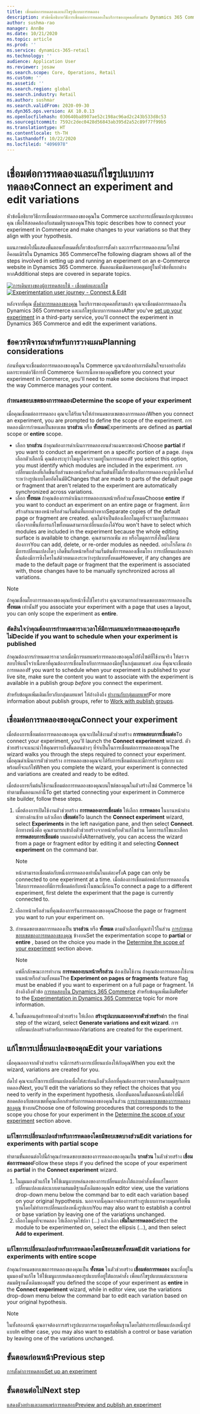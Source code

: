 ```yaml
---
title: เชื่อมต่อการทดลองและแก้ไขรูปแบบการทดลอง
description: หัวข้อนี้อธิบายวิธีการเชื่อมต่อการทดลองในบริการของบุคคลที่สามกับ Dynamics 365 Commerce และวิธีการแก้ไขรูปแบบการทดลอง
author: sushma-rao
manager: AnnBe
ms.date: 10/21/2020
ms.topic: article
ms.prod: ''
ms.service: dynamics-365-retail
ms.technology: ''
audience: Application User
ms.reviewer: josaw
ms.search.scope: Core, Operations, Retail
ms.custom: ''
ms.assetid: ''
ms.search.region: global
ms.search.industry: Retail
ms.author: sushmar
ms.search.validFrom: 2020-09-30
ms.dyn365.ops.version: AX 10.0.13
ms.openlocfilehash: 030640ba8907ae52c198ac96ad2c243b533d8c53
ms.sourcegitcommit: 7592c2dec0428d56843ab395d2a52c89f77f99b5
ms.translationtype: HT
ms.contentlocale: th-TH
ms.lasthandoff: 10/22/2020
ms.locfileid: "4096978"
---
```

# <a name="connect-an-experiment-and-edit-variations"></a><span data-ttu-id="e6050-103">เชื่อมต่อการทดลองและแก้ไขรูปแบบการทดลอง</span><span class="sxs-lookup"><span data-stu-id="e6050-103">Connect an experiment and edit variations</span></span>

<span data-ttu-id="e6050-104">หัวข้อนี้อธิบายวิธีการเชื่อมต่อการทดลองของคุณใน Commerce และทำการเปลี่ยนแปลงรูปแบบของคุณ เพื่อให้สอดคล้องกับสมมติฐานของคุณ</span><span class="sxs-lookup"><span data-stu-id="e6050-104">This topic describes how to connect your experiment in Commerce and make changes to your variations so that they align with your hypothesis.</span></span> 

<span data-ttu-id="e6050-105">แผนภาพต่อไปนี้แสดงขั้นตอนทั้งหมดที่เกี่ยวข้องกับการตั้งค่า และการรันการทดลองบนเว็บไซต์อีคอมเมิร์ซใน Dynamics 365 Commerce</span><span class="sxs-lookup"><span data-stu-id="e6050-105">The following diagram shows all of the steps involved in setting up and running an experiment on an e-Commerce website in Dynamics 365 Commerce.</span></span> <span data-ttu-id="e6050-106">ขั้นตอนเพิ่มเติมครอบคลุมอยู่ในหัวข้อที่แยกต่างหาก</span><span class="sxs-lookup"><span data-stu-id="e6050-106">Additional steps are covered in separate topics.</span></span>

<span data-ttu-id="e6050-107">[ ![การเดินทางของผู้การทดสอบใช้ - เชื่อมต่อและแก้ไข](./media/experimentation_connect_edit.svg)](./media/experimentation_connect_edit.svg#lightbox)</span><span class="sxs-lookup"><span data-stu-id="e6050-107">[ ![Experimentation user journey - Connect & Edit](./media/experimentation_connect_edit.svg) ](./media/experimentation_connect_edit.svg#lightbox)</span></span>

<span data-ttu-id="e6050-108">หลังจากที่คุณ [ตั้งค่าการทดลองของคุณ](experimentation-setup.md) ในบริการของบุคคลที่สามแล้ว คุณจะเชื่อมต่อการทดลองใน Dynamics 365 Commerce และแก้ไขรูปแบบการทดลอง</span><span class="sxs-lookup"><span data-stu-id="e6050-108">After you've [set up your experiment](experimentation-setup.md) in a third-party service, you'll connect the experiment in Dynamics 365 Commerce and edit the experiment variations.</span></span>

## <a name="planning-considerations"></a><span data-ttu-id="e6050-109">ข้อควรพิจารณาสำหรับการวางแผน</span><span class="sxs-lookup"><span data-stu-id="e6050-109">Planning considerations</span></span>

<span data-ttu-id="e6050-110">ก่อนที่คุณจะเชื่อมต่อการทดลองของคุณใน Commerce คุณจะต้องทำการตัดสินใจบางอย่างที่ส่งผลกระทบต่อวิธีการที่ Commerce จัดการเนื้อหาของคุณ</span><span class="sxs-lookup"><span data-stu-id="e6050-110">Before you connect your experiment in Commerce, you'll need to make some decisions that impact the way Commerce manages your content.</span></span>

### <a name="determine-the-scope-of-your-experiment"></a><span data-ttu-id="e6050-111">กำหนดขอบเขตของการทดลอง</span><span class="sxs-lookup"><span data-stu-id="e6050-111">Determine the scope of your experiment</span></span>
<span data-ttu-id="e6050-112">เมื่อคุณเชื่อมต่อการทดลอง คุณจะได้รับแจ้งให้กำหนดขอบเขตของการทดลอง</span><span class="sxs-lookup"><span data-stu-id="e6050-112">When you connect an experiment, you are prompted to define the scope of the experiment.</span></span> <span data-ttu-id="e6050-113">การทดลองมีการกำหนดเป็นขอบเขต **บางส่วน** หรือ **ทั้งหมด**</span><span class="sxs-lookup"><span data-stu-id="e6050-113">Experiments are defined as **partial** scope or **entire** scope.</span></span>
- <span data-ttu-id="e6050-114">เลือก **บางส่วน** ถ้าคุณต้องการดำเนินการทดลองบนส่วนเฉพาะของหน้า</span><span class="sxs-lookup"><span data-stu-id="e6050-114">Choose **partial** if you want to conduct an experiment on a specific portion of a page.</span></span> <span data-ttu-id="e6050-115">ถ้าคุณเลือกตัวเลือกนี้ คุณต้องระบุว่าโมดูลใดจะรวมอยู่ในการทดลอง</span><span class="sxs-lookup"><span data-stu-id="e6050-115">If you select this option, you must identify which modules are included in the experiment.</span></span> <span data-ttu-id="e6050-116">การเปลี่ยนแปลงที่เกิดขึ้นกับส่วนของหน้าหรือส่วนเริ่มต้นที่ไม่เกี่ยวข้องกับการทดลองจะถูกซิงโครไนส์ระหว่างรูปแบบโดยอัตโนมัติ</span><span class="sxs-lookup"><span data-stu-id="e6050-116">Changes that are made to parts of the default page or fragment that aren't related to the experiment are automatically synchronized across variations.</span></span>
- <span data-ttu-id="e6050-117">เลือก **ทั้งหมด** ถ้าคุณต้องการดำเนินการทดลองบนหน้าหรือส่วนทั้งหมด</span><span class="sxs-lookup"><span data-stu-id="e6050-117">Choose **entire** if you want to conduct an experiment on an entire page or fragment.</span></span> <span data-ttu-id="e6050-118">มีการสร้างสำเนาของหน้าหรือส่วนเริ่มต้นที่แยกต่างหาก</span><span class="sxs-lookup"><span data-stu-id="e6050-118">Separate copies of the default page or fragment are created.</span></span> <span data-ttu-id="e6050-119">คุณไม่จำเป็นต้องเลือกโมดูลที่จะรวมอยู่ในการทดลอง เนื่องจากพื้นที่การแก้ไขทั้งหมดสามารถเปลี่ยนแปลงได้</span><span class="sxs-lookup"><span data-stu-id="e6050-119">You won't have to select which modules are included in the experiment because the whole editing surface is available to change.</span></span> <span data-ttu-id="e6050-120">คุณสามารถเพิ่ม ลบ หรือโมดูลการสั่งใหม่ได้ตามต้องการ</span><span class="sxs-lookup"><span data-stu-id="e6050-120">You can add, delete, or re-order modules as needed.</span></span> <span data-ttu-id="e6050-121">อย่างไรก็ตาม ถ้ามีการเปลี่ยนแปลงใดๆ เกิดขึ้นกับหน้าหรือส่วนเริ่มต้นที่การทดลองเชื่อมโยง การเปลี่ยนแปลงเหล่านั้นต้องมีการซิงโครไนส์ด้วยตนเองระหว่างรูปแบบทั้งหมด</span><span class="sxs-lookup"><span data-stu-id="e6050-121">However, if any changes are made to the default page or fragment that the experiment is associated with, those changes have to be manually synchronized across all variations.</span></span>

<!-- not to editors, we're adding an image here to illustrate the difference. it will help.) -->

> [!NOTE]
> <span data-ttu-id="e6050-122">ถ้าคุณเชื่อมโยงการทดลองของคุณกับหน้าซึ่งใช้โครงร่าง คุณจะสามารถกำหนดขอบเขตการทดลองเป็น **ทั้งหมด** เท่านั้น</span><span class="sxs-lookup"><span data-stu-id="e6050-122">If you associate your experiment with a page that uses a layout, you can only scope the experiment as **entire**.</span></span>

### <a name="decide-if-you-want-to-schedule-when-your-experiment-is-published"></a><span data-ttu-id="e6050-123">ตัดสินใจว่าคุณต้องการกำหนดตารางเวลาให้มีการเผยแพร่การทดลองของคุณหรือไม่</span><span class="sxs-lookup"><span data-stu-id="e6050-123">Decide if you want to schedule when your experiment is published</span></span>
<span data-ttu-id="e6050-124">ถ้าคุณต้องการกำหนดตารางเวลาเมื่อมีการเผยแพร่การทดลองของคุณไปยังไซต์ที่ใช้งานจริง ให้ตรวจสอบให้แน่ใจว่าเนื้อหาที่คุณต้องการเชื่อมโยงกับการทดลองมีอยู่ในกลุ่มเผยแพร่ *ก่อน* ที่คุณจะเชื่อมต่อการทดลอง</span><span class="sxs-lookup"><span data-stu-id="e6050-124">If you want to schedule when your experiment is published to your live site, make sure the content you want to associate with the experiment is available in a publish group *before* you connect the experiment.</span></span> 

<span data-ttu-id="e6050-125">สำหรับข้อมูลเพิ่มเติมเกี่ยวกับกลุ่มเผยแพร่ ให้อ้างอิงถึง [ทำงานกับกลุ่มเผยแพร่](publish-groups.md)</span><span class="sxs-lookup"><span data-stu-id="e6050-125">For more information about publish groups, refer to [Work with publish groups](publish-groups.md).</span></span>


## <a name="connect-your-experiment"></a><span data-ttu-id="e6050-126">เชื่อมต่อการทดลองของคุณ</span><span class="sxs-lookup"><span data-stu-id="e6050-126">Connect your experiment</span></span>
<span data-ttu-id="e6050-127">เมื่อต้องการเชื่อมต่อการทดลองของคุณ คุณจะเปิดใช้งานตัวช่วยสร้าง **การทดสอบการเชื่อมต่อ**</span><span class="sxs-lookup"><span data-stu-id="e6050-127">To connect your experiment, you'll launch the **Connect experiment** wizard.</span></span> <span data-ttu-id="e6050-128">ตัวช่วยสร้างจะแนะนำให้คุณทราบถึงขั้นตอนต่างๆ ที่จำเป็นในการเชื่อมต่อการทดลองของคุณ</span><span class="sxs-lookup"><span data-stu-id="e6050-128">The wizard walks you through the steps required to connect your experiment.</span></span> <span data-ttu-id="e6050-129">เมื่อคุณดำเนินการตัวช่วยสร้าง การทดลองของคุณจะได้รับการเชื่อมต่อและมีการสร้างรูปแบบ และพร้อมที่จะแก้ไข</span><span class="sxs-lookup"><span data-stu-id="e6050-129">When you complete the wizard, your experiment is connected and variations are created and ready to be edited.</span></span>

<span data-ttu-id="e6050-130">เมื่อต้องการเริ่มต้นใช้งานเชื่อมต่อการทดลองของคุณบนไซต์ของคุณในตัวสร้างไซต์ Commerce ให้ทำตามขั้นตอนเหล่านี้</span><span class="sxs-lookup"><span data-stu-id="e6050-130">To get started connecting your experiment in Commerce site builder, follow these steps.</span></span>

1. <span data-ttu-id="e6050-131">เมื่อต้องการเปิดใช้งานตัวช่วยสร้าง **การทดลองการเชื่อมต่อ** ให้เลือก **การทดลอง** ในบานหน้าต่างนำทางด้านซ้าย แล้วเลือก **เชื่อมต่อ**</span><span class="sxs-lookup"><span data-stu-id="e6050-131">To launch the **Connect experiment** wizard, select **Experiments** in the left navigation pane, and then select **Connect**.</span></span> <span data-ttu-id="e6050-132">อีกทางหนึ่งคือ คุณสามารถเข้าถึงตัวช่วยสร้างจากหน้าหรือตัวแก้ไขส่วน โดยการแก้ไขและเลือก **การทดสอบการเชื่อมต่อ** บนแถบคำสั่ง</span><span class="sxs-lookup"><span data-stu-id="e6050-132">Alternatively, you can access the wizard from a page or fragment editor by editing it and selecting **Connect experiment** on the command bar.</span></span>

    > [!NOTE]
    > <span data-ttu-id="e6050-133">หน้าสามารถเชื่อมต่อกับหนึ่งการทดลองเท่านั้นในแต่ละครั้ง</span><span class="sxs-lookup"><span data-stu-id="e6050-133">A page can only be connected to one experiment at a time.</span></span> <span data-ttu-id="e6050-134">เมื่อต้องการเชื่อมต่อหน้ากับการทดลองอื่น ให้ลบการทดลองที่มีการเชื่อมต่อกับหน้าในขณะนี้ก่อน</span><span class="sxs-lookup"><span data-stu-id="e6050-134">To connect a page to a different experiment, first delete the experiment that the page is currently connected to.</span></span>

1. <span data-ttu-id="e6050-135">เลือกหน้าหรือส่วนที่คุณต้องการรันการทดลองของคุณ</span><span class="sxs-lookup"><span data-stu-id="e6050-135">Choose the page or fragment you want to run your experiment on.</span></span>
1. <span data-ttu-id="e6050-136">กำหนดขอบเขตการทดลองเป็น **บางส่วน** หรือ **ทั้งหมด** ตามตัวเลือกที่คุณทำไว้ในส่วน [การกำหนดขอบเขตของการทดลองของคุณ](#determine-the-scope-of-your-experiment) ข้างบน</span><span class="sxs-lookup"><span data-stu-id="e6050-136">Set the experimentation scope to **partial** or **entire** , based on the choice you made in the [Determine the scope of your experiment](#determine-the-scope-of-your-experiment) section above.</span></span>
    > [!NOTE]
    > <span data-ttu-id="e6050-137">แฟล็กลักษณะการทำงาน **การทดลองบนหน้าหรือส่วน** ต้องเปิดใช้งาน ถ้าคุณต้องการทดลองใช้งานบนหน้าหรือส่วนทั้งหมด</span><span class="sxs-lookup"><span data-stu-id="e6050-137">The **Experiment on pages or fragments** feature flag must be enabled if you want to experiment on a full page or fragment.</span></span> <span data-ttu-id="e6050-138">ให้อ้างอิงถึงหัวข้อ [การทดสอบใน Dynamics 365 Commerce](experimentation-overview.md) สำหรับข้อมูลเพิ่มเติม</span><span class="sxs-lookup"><span data-stu-id="e6050-138">Refer to the [Experimentation in Dynamics 365 Commerce](experimentation-overview.md) topic for more information.</span></span>
    
1. <span data-ttu-id="e6050-139">ในขั้นตอนสุดท้ายของตัวช่วยสร้าง ให้เลือก **สร้างรูปแบบและออกจากตัวช่วยสร้าง**</span><span class="sxs-lookup"><span data-stu-id="e6050-139">In the final step of the wizard, select **Generate variations and exit wizard**.</span></span> <span data-ttu-id="e6050-140">การเปลี่ยนแปลงสร้างสำหรับการทดลอง</span><span class="sxs-lookup"><span data-stu-id="e6050-140">Variations are created for the experiment.</span></span> 

## <a name="edit-your-variations"></a><span data-ttu-id="e6050-141">แก้ไขการเปลี่ยนแปลงของคุณ</span><span class="sxs-lookup"><span data-stu-id="e6050-141">Edit your variations</span></span>
<span data-ttu-id="e6050-142">เมื่อคุณออกจากตัวช่วยสร้าง จะมีการสร้างการเปลี่ยนแปลงให้กับคุณ</span><span class="sxs-lookup"><span data-stu-id="e6050-142">When you exit the wizard, variations are created for you.</span></span> 

<span data-ttu-id="e6050-143">ถัดไป คุณจะแก้ไขการเปลี่ยนแปลงเพื่อให้สะท้อนถึงตัวเลือกที่คุณต้องการตรวจสอบในสมมติฐานการทดลอง</span><span class="sxs-lookup"><span data-stu-id="e6050-143">Next, you'll edit the variations so they reflect the choices that you need to verify in the experiment hypothesis.</span></span> <span data-ttu-id="e6050-144">เลือกขั้นตอนใดขั้นตอนหนึ่งต่อไปนี้ที่สอดคล้องกับขอบเขตที่คุณเลือกสำหรับการทดลองของคุณในส่วน [การกำหนดขอบเขตของการทดลองของคุณ](#determine-the-scope-of-your-experiment) ข้างบน</span><span class="sxs-lookup"><span data-stu-id="e6050-144">Choose one of following procedures that corresponds to the scope you chose for your experiment in the [Determine the scope of your experiment](#determine-the-scope-of-your-experiment) section above.</span></span>

### <a name="edit-variations-for-experiments-with-partial-scope"></a><span data-ttu-id="e6050-145">แก้ไขการเปลี่ยนแปลงสำหรับการทดลองโดยมีขอบเขตบางส่วน</span><span class="sxs-lookup"><span data-stu-id="e6050-145">Edit variations for experiments with partial scope</span></span>
<span data-ttu-id="e6050-146">ทำตามขั้นตอนต่อไปนี้ถ้าคุณกำหนดขอบเขตของการทดลองของคุณเป็น **บางส่วน** ในตัวช่วยสร้าง **เชื่อมต่อการทดลอง**</span><span class="sxs-lookup"><span data-stu-id="e6050-146">Follow these steps if you defined the scope of your experiment as **partial** in the **Connect experiment** wizard.</span></span>

1. <span data-ttu-id="e6050-147">ในมุมมองตัวแก้ไข ให้ใช้เมนูแบบหล่นลงของการเปลี่ยนแปลงใต้แถบคำสั่งเพื่อแก้ไขคการเปลี่ยนแปลงแต่ละแบบตามสมมติฐานดั้งเดิมของคุณ</span><span class="sxs-lookup"><span data-stu-id="e6050-147">In editor view, use the variations drop-down menu below the command bar to edit each variation based on your original hypothesis.</span></span> <span data-ttu-id="e6050-148">นอกจากนี้คุณอาจต้องการสร้างรูปแบบการควบคุมหรือพื้นฐานโดยไม่ทำการเปลี่ยนแปลงหนึ่งรูปแบบ</span><span class="sxs-lookup"><span data-stu-id="e6050-148">You may also want to establish a control or base variation by leaving one of the variations unchanged.</span></span>
1. <span data-ttu-id="e6050-149">เลือกโมดูลที่จะทดลอง ให้เลือกจุดไข่ปลา (...) แล้วเลือก **เพิ่มในการทดลอง**</span><span class="sxs-lookup"><span data-stu-id="e6050-149">Select the module to be experimented on, select the ellipsis (...), and then select **Add to experiment**.</span></span>

### <a name="edit-variations-for-experiments-with-entire-scope"></a><span data-ttu-id="e6050-150">แก้ไขการเปลี่ยนแปลงสำหรับการทดลองโดยมีขอบเขตทั้งหมด</span><span class="sxs-lookup"><span data-stu-id="e6050-150">Edit variations for experiments with entire scope</span></span>
<span data-ttu-id="e6050-151">ถ้าคุณกำหนดขอบเขตการทดลองของคุณเป็น **ทั้งหมด** ในตัวช่วยสร้าง **เชื่อมต่อการทดลอง** ขณะที่อยู่ในมุมมองตัวแก้ไข ให้ใช้เมนูแบบหล่นลงของรูปแบบที่อยู่ใต้แถบคำสั่ง เพื่อแก้ไขรูปแบบแต่ละแบบตามสมมติฐานดั้งเดิมของคุณ</span><span class="sxs-lookup"><span data-stu-id="e6050-151">If you defined the scope of your experiment as **entire** in the **Connect experiment** wizard, while in editor view, use the variations drop-down menu below the command bar to edit each variation based on your original hypothesis.</span></span> 

> [!NOTE]
> <span data-ttu-id="e6050-152">ในทั้งสองกรณี คุณอาจต้องการสร้างรูปแบบการควบคุมหรือพื้นฐานโดยไม่ทำการเปลี่ยนแปลงหนึ่งรูปแบบ</span><span class="sxs-lookup"><span data-stu-id="e6050-152">In either case, you may also want to establish a control or base variation by leaving one of the variations unchanged.</span></span>

## <a name="previous-step"></a><span data-ttu-id="e6050-153">ขั้นตอนก่อนหน้า</span><span class="sxs-lookup"><span data-stu-id="e6050-153">Previous step</span></span>
[<span data-ttu-id="e6050-154">การตั้งค่าการทดสอบ</span><span class="sxs-lookup"><span data-stu-id="e6050-154">Set up an experiment</span></span>](experimentation-setup.md) 


## <a name="next-step"></a><span data-ttu-id="e6050-155">ขั้นตอนต่อไป</span><span class="sxs-lookup"><span data-stu-id="e6050-155">Next step</span></span>
[<span data-ttu-id="e6050-156">แสดงตัวอย่างและเผยแพร่การทดสอบ</span><span class="sxs-lookup"><span data-stu-id="e6050-156">Preview and publish an experiment</span></span>](experimentation-preview-publish.md)
